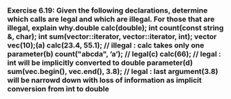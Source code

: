 ### Exercise 6.19: Given the following declarations, determine which calls are legal and which are illegal. For those that are illegal, explain why.double calc(double);                     int count(const string &, char);         int sum(vector<int>::iterator, vector<int>::iterator, int);  vector<int> vec(10);(a) calc(23.4, 55.1);                   //  illegal : calc takes only one parameter(b) count("abcda", ’a’);                //  legal(c) calc(66);                           //  legal : int will be implicitly converted to double parameter(d) sum(vec.begin(), vec.end(), 3.8);   //  legal : last argument(3.8) will be narrowd down with loss of information as                                                     implicit conversion from int to double                                